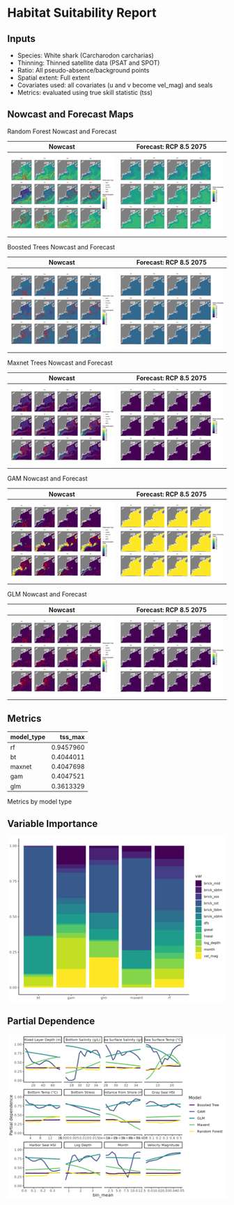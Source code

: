 Habitat Suitability Report
================

## Inputs

- Species: White shark (Carcharodon carcharias)
- Thinning: Thinned satellite data (PSAT and SPOT)
- Ratio: All pseudo-absence/background points
- Spatial extent: Full extent
- Covariates used: all covariates (u and v become vel_mag) and seals
- Metrics: evaluated using true skill statistic (tss)

## Nowcast and Forecast Maps

Random Forest Nowcast and Forecast

| Nowcast | Forecast: RCP 8.5 2075 |
|:--:|:--:|
| ![](../../../../tidy_reports/versions/c11/000520/c11.000520.01_12_rf_compiled_casts.png) | ![](../../../../tidy_reports/versions/c11/000524/c11.000524.01_12_rf_compiled_casts.png) |

Boosted Trees Nowcast and Forecast

| Nowcast | Forecast: RCP 8.5 2075 |
|:--:|:--:|
| ![](../../../../tidy_reports/versions/c11/000520/c11.000520.01_12_bt_compiled_casts.png) | ![](../../../../tidy_reports/versions/c11/000524/c11.000524.01_12_bt_compiled_casts.png) |

Maxnet Trees Nowcast and Forecast

| Nowcast | Forecast: RCP 8.5 2075 |
|:--:|:--:|
| ![](../../../../tidy_reports/versions/c11/000520/c11.000520.01_12_maxent_compiled_casts.png) | ![](../../../../tidy_reports/versions/c11/000524/c11.000524.01_12_maxent_compiled_casts.png) |

GAM Nowcast and Forecast

| Nowcast | Forecast: RCP 8.5 2075 |
|:--:|:--:|
| ![](../../../../tidy_reports/versions/c11/000520/c11.000520.01_12_gam_compiled_casts.png) | ![](../../../../tidy_reports/versions/c11/000524/c11.000524.01_12_gam_compiled_casts.png) |

GLM Nowcast and Forecast

| Nowcast | Forecast: RCP 8.5 2075 |
|:--:|:--:|
| ![](../../../../tidy_reports/versions/c11/000520/c11.000520.01_12_glm_compiled_casts.png) | ![](../../../../tidy_reports/versions/c11/000524/c11.000524.01_12_glm_compiled_casts.png) |

## Metrics

| model_type |   tss_max |
|:-----------|----------:|
| rf         | 0.9457960 |
| bt         | 0.4044011 |
| maxnet     | 0.4047698 |
| gam        | 0.4047521 |
| glm        | 0.3613329 |

Metrics by model type

## Variable Importance

![](m11.00052_tidy_compiled_files/figure-gfm/variable_importance-1.png)

## Partial Dependence

![](m11.00052_tidy_compiled_files/figure-gfm/partial_dependence-1.png)

